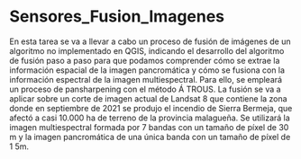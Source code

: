# Sensores_Fusion_Imagenes
En esta tarea se va a llevar a cabo un proceso de fusión de imágenes de un algoritmo no implementado en QGIS, indicando el desarrollo del algoritmo de fusión paso a paso para que podamos comprender cómo se extrae la información espacial de la imagen pancromática y cómo se fusiona con la información espectral de la imagen multiespectral.
Para ello, se empleará un proceso de pansharpening con el método Á TROUS. La fusión se va a aplicar sobre un corte de imagen actual de Landsat 8 que contiene la zona donde en septiembre de 2021 se produjo el incendio de Sierra Bermeja, que afectó a casi 10.000 ha de terreno de la provincia malagueña. Se utilizará la imagen multiespectral formada por 7 bandas con un tamaño de píxel de 30 m y la imagen pancromática de una única banda con un tamaño de píxel de 1 5m.
